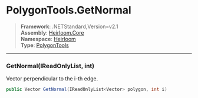 # PolygonTools.GetNormal

> **Framework**: .NETStandard,Version=v2.1  
> **Assembly**: [Heirloom.Core][0]  
> **Namespace**: [Heirloom][0]  
> **Type**: [PolygonTools][1]

--------------------------------------------------------------------------------

### GetNormal(IReadOnlyList<Vector>, int)

Vector perpendicular to the i-th edge.

```cs
public Vector GetNormal(IReadOnlyList<Vector> polygon, int i)
```

[0]: ../Heirloom.Core.md
[1]: Heirloom.PolygonTools.md
